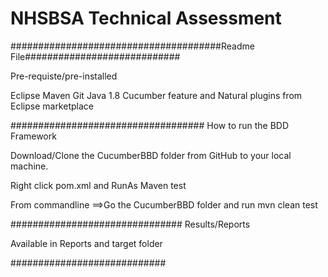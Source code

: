# NHSBSA Technical Assessment
######################################Readme File############################

Pre-requiste/pre-installed

Eclipse 
Maven
Git
Java 1.8
Cucumber feature and Natural plugins from Eclipse marketplace

###################################
How to run the BDD Framework

Download/Clone the CucumberBBD folder from GitHub to your local machine.

Right click pom.xml and RunAs Maven test

From commandline ==>Go the CucumberBBD folder and run mvn clean test

###############################
Results/Reports

Available in Reports and target folder

############################
